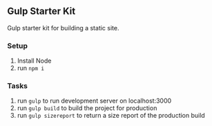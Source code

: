 ## Gulp Starter Kit
Gulp starter kit for building a static site.

### Setup
1. Install Node
2. run `npm i`

### Tasks
1. run `gulp` to run development server on localhost:3000
2. run `gulp build` to build the project for production
3. run `gulp sizereport` to return a size report of the production build
